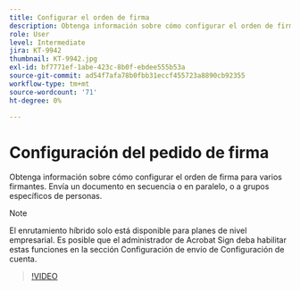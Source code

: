```yaml
---
title: Configurar el orden de firma
description: Obtenga información sobre cómo configurar el orden de firma para varios firmantes
role: User
level: Intermediate
jira: KT-9942
thumbnail: KT-9942.jpg
exl-id: bf7771ef-1abe-423c-8b0f-ebdee555b53a
source-git-commit: ad54f7afa78b0fbb31eccf455723a8890cb92355
workflow-type: tm+mt
source-wordcount: '71'
ht-degree: 0%

---
```


# Configuración del pedido de firma

Obtenga información sobre cómo configurar el orden de firma para varios firmantes. Envía un documento en secuencia o en paralelo, o a grupos específicos de personas.

>[!NOTE]
>
>El enrutamiento híbrido solo está disponible para planes de nivel empresarial. Es posible que el administrador de Acrobat Sign deba habilitar estas funciones en la sección Configuración de envío de Configuración de cuenta.

>[!VIDEO](https://video.tv.adobe.com/v/342249?quality=12&learn=on&hidetitle=true)
